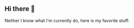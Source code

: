 ## Hi there 👋

<!--
**VXGN/VXGN** is a ✨ _special_ ✨ repository because its `README.md` (this file) appears on your GitHub profile.
-->
<p>Neither I know what I'm currently do, here is my favorite stuff: <p>

